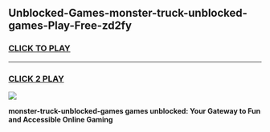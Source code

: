 
## Unblocked-Games-monster-truck-unblocked-games-Play-Free-zd2fy
<h3>
<a href="https://premium76.site?title=monster-truck-unblocked-games&ref=18A">CLICK TO PLAY</a></h3>
<hr>

<h3>
<a href="https://premium76.site?title=monster-truck-unblocked-games&ref=18A">CLICK 2 PLAY</a>
  
</h3>

<a href="https://premium76.site?title=monster-truck-unblocked-games&ref=18A"><img src="https://clearcache.store/games.png"></a>


**monster-truck-unblocked-games games unblocked: Your Gateway to Fun and Accessible Online Gaming**
